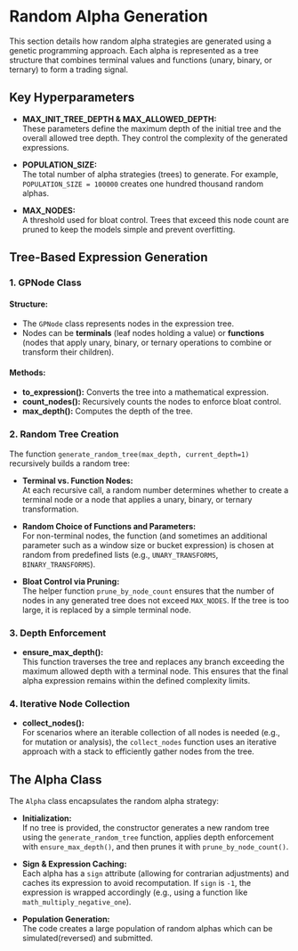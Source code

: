 # Random Alpha Generation

This section details how random alpha strategies are generated using a genetic programming approach. Each alpha is represented as a tree structure that combines terminal values and functions (unary, binary, or ternary) to form a trading signal.

## Key Hyperparameters

- **MAX_INIT_TREE_DEPTH & MAX_ALLOWED_DEPTH:**  
  These parameters define the maximum depth of the initial tree and the overall allowed tree depth. They control the complexity of the generated expressions.

- **POPULATION_SIZE:**  
  The total number of alpha strategies (trees) to generate. For example, `POPULATION_SIZE = 100000` creates one hundred thousand random alphas.

- **MAX_NODES:**  
  A threshold used for bloat control. Trees that exceed this node count are pruned to keep the models simple and prevent overfitting.

## Tree-Based Expression Generation

### 1. GPNode Class

#### Structure:
- The `GPNode` class represents nodes in the expression tree.
- Nodes can be **terminals** (leaf nodes holding a value) or **functions** (nodes that apply unary, binary, or ternary operations to combine or transform their children).

#### Methods:
- **to_expression():** Converts the tree into a mathematical expression.
- **count_nodes():** Recursively counts the nodes to enforce bloat control.
- **max_depth():** Computes the depth of the tree.

### 2. Random Tree Creation

The function `generate_random_tree(max_depth, current_depth=1)` recursively builds a random tree:

- **Terminal vs. Function Nodes:**  
  At each recursive call, a random number determines whether to create a terminal node or a node that applies a unary, binary, or ternary transformation.

- **Random Choice of Functions and Parameters:**  
  For non-terminal nodes, the function (and sometimes an additional parameter such as a window size or bucket expression) is chosen at random from predefined lists (e.g., `UNARY_TRANSFORMS`, `BINARY_TRANSFORMS`).

- **Bloat Control via Pruning:**  
  The helper function `prune_by_node_count` ensures that the number of nodes in any generated tree does not exceed `MAX_NODES`. If the tree is too large, it is replaced by a simple terminal node.

### 3. Depth Enforcement

- **ensure_max_depth():**  
  This function traverses the tree and replaces any branch exceeding the maximum allowed depth with a terminal node. This ensures that the final alpha expression remains within the defined complexity limits.

### 4. Iterative Node Collection

- **collect_nodes():**  
  For scenarios where an iterable collection of all nodes is needed (e.g., for mutation or analysis), the `collect_nodes` function uses an iterative approach with a stack to efficiently gather nodes from the tree.

## The Alpha Class

The `Alpha` class encapsulates the random alpha strategy:

- **Initialization:**  
  If no tree is provided, the constructor generates a new random tree using the `generate_random_tree` function, applies depth enforcement with `ensure_max_depth()`, and then prunes it with `prune_by_node_count()`.

- **Sign & Expression Caching:**  
  Each alpha has a `sign` attribute (allowing for contrarian adjustments) and caches its expression to avoid recomputation. If `sign` is `-1`, the expression is wrapped accordingly (e.g., using a function like `math_multiply_negative_one`).

- **Population Generation:**  
  The code creates a large population of random alphas which can be simulated(reversed) and submitted.

